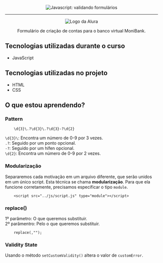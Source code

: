 <p align="center"> <img src="https://imgur.com/mIBmcEL.png" alt="Javascript: validando formulários"> </p>

<hr>

<p align="center"> <img src="https://github.com/MonicaHillman/aluraplay-requisicoes/blob/main/img/logo.png" alt="Logo da Alura"> </p>
<p align="center">Formulário de criação de contas para o banco virtual MoniBank.</p>

## Tecnologias utilizadas durante o curso
* JavaScript

## Tecnologias utilizadas no projeto
* HTML
* CSS

## O que estou aprendendo?

### Pattern
```
    \d{3}\.?\d{3}\.?\d{3}-?\d{2}
```
`\d{3}\`: Encontra um número de 0-9 por 3 vezes.  
`.?`: Seguido por um ponto opcional.  
`-?`: Seguido por um hífen opcional.  
`\d{2}`: Encontra um número de 0-9 por 2 vezes.  

### Modularização
Separaremos cada motivação em um arquivo diferente, que serão unidos em um único script. Esta técnica se chama **modularização**. Para que ela funcione corretamente, precisamos especificar o tipo `module`.
```
    <script src="../js/script.js" type="module"></script>
```

### replace()
1º parâmetro: O que queremos substituir.  
2º parâmentro: Pelo o que queremos substituir.  

```
    replace(,"");
```

### Validity State
Usando o método `setCustomValidity()` altera o valor de `customError`.